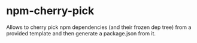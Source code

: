 npm-cherry-pick
===============

Allows to cherry pick npm dependencies (and their frozen dep tree) from a provided template and then generate a package.json from it.

